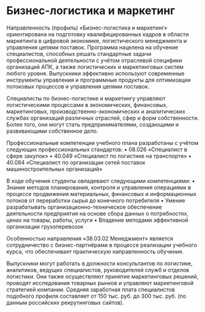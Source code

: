 # Бизнес-логистика и маркетинг

Направленность (профиль) «Бизнес-логистика и маркетинг» ориентирована на подготовку квалифицированных кадров в области маркетинга в цифровой экономике, логистического менеджмента и управления цепями поставок. Программа нацелена на обучение специалистов, способных решать стандартные задачи профессиональной деятельности с учётом отраслевой специфики организаций АПК, а также логистических и маркетинговых систем любого уровня. Выпускники эффективно используют современные инструменты управления и программные продукты для оптимизации потоковых процессов и управления цепями поставок.

Специалисты по бизнес-логистике и маркетингу управляют логистическими процессами в экономических, финансовых, маркетинговых, производственно-экономических и аналитических службах организаций различных отраслей, сфер и форм собственности. Более того, они могут стать предпринимателями, создающими и развивающими собственное дело.

Профессиональные компетенции учебного плана разработаны с учётом следующих профессиональных стандартов:
• 08.026 «Специалист в сфере закупок»
• 40.049 «Специалист по логистике на транспорте»
• 40.084 «Специалист по организации сетей поставок машиностроительных организаций»

В ходе обучения студенты овладевают следующими компетенциями:
• Знание методов планирования, контроля и управления операциями в процессе продвижения материальных, финансовых и информационных потоков от переработки сырья до конечного потребителя
• Умение разрабатывать организационно-техническое обеспечение деятельности предприятия на основе сбора данных о потребностях, ценах на товары, работы, услуги
• Владение методами эффективной организации грузоперевозок

Особенностью направления «38.03.02 Менеджмент» является сотрудничество с бизнес-партнёрами в процессе реализации учебного курса, что обеспечивает практическую направленность обучения.

Выпускники могут работать в должности консультантов по логистике, аналитиков, ведущих специалистов, руководителей служб и отделов логистики. Они также осуществляют принятие маркетинговых решений, проводят исследования товарных рынков и управляют маркетинговой стратегией компании. Средняя заработная плата специалистов подобного профиля составляет от 150 тыс. руб. до 300 тыс. руб. (по данным российских рекрутинговых сайтов).